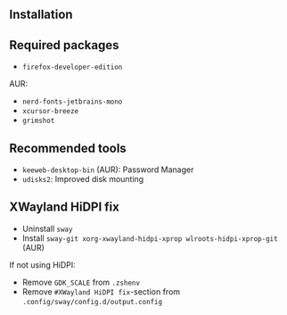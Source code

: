 ## Installation

## Required packages

- `firefox-developer-edition`

AUR:

- `nerd-fonts-jetbrains-mono`
- `xcursor-breeze`
- `grimshot`

## Recommended tools

- `keeweb-desktop-bin` (AUR): Password Manager
- `udisks2`: Improved disk mounting

## XWayland HiDPI fix

- Uninstall `sway`
- Install `sway-git xorg-xwayland-hidpi-xprop wlroots-hidpi-xprop-git` (AUR)

If not using HiDPI:

- Remove `GDK_SCALE` from `.zshenv`
- Remove `#XWayland HiDPI fix`-section from `.config/sway/config.d/output.config`
